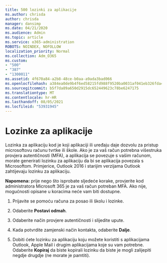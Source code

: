 ```yaml
---
title: 500 lozinki za aplikacije
ms.author: chrisda
author: chrisda
manager: dansimp
ms.date: 04/21/2020
ms.audience: Admin
ms.topic: article
ms.service: o365-administration
ROBOTS: NOINDEX, NOFOLLOW
localization_priority: Normal
ms.collection: Adm_O365
ms.custom:
- "500"
- "387"
- "1300011"
ms.assetid: 4f670a84-a2b8-48ce-b0aa-a9ada3bad066
ms.openlocfilehash: a384ea0de9b4f6ed58215fd988f9520ba0031af041eb326fda467b80d28406ee
ms.sourcegitcommit: b5f7da89a650d2915dc652449623c78be6247175
ms.translationtype: MT
ms.contentlocale: hr-HR
ms.lasthandoff: 08/05/2021
ms.locfileid: "53931945"
---
```

# <a name="app-passwords"></a>Lozinke za aplikacije

Lozinka za aplikaciju kod je koji aplikaciji ili uređaju daje dozvolu za pristup microsoftovu računu tvrtke ili škole. Ako je za vaš račun potrebna višestruka provjera autentičnosti (MFA), a aplikacija se povezuje s vašim računom, morate generirati lozinku za aplikaciju da bi se aplikacija povezala s Microsoftom. Primjerice, Outlook 2016 i starijim verzijama Outlook zahtijevaju lozinku za aplikaciju.

 **Napomena:** prije nego što isprobate sljedeće korake, provjerite kod administratora Microsoft 365 je za vaš račun potreban MFA. Ako nije, mogućnosti opisane u koracima neće vam biti dostupne.

1. Prijavite se pomoću računa za posao ili školu i lozinke.

2. Odaberite **Postavi odmah**.

3. Odaberite način provjere autentičnosti i slijedite upute.

4. Kada potvrdite zamjenski način kontakta, odaberite **Dalje**.

5. Dobiti ćete lozinku za aplikaciju koju možete koristiti s aplikacijama Outlook, Apple Mail i drugim aplikacijama koje su vam potrebne. Odaberite **Kopiraj** da biste kopirali lozinku da biste je mogli zalijepiti negdje drugdje (ne morate je pamtiti).
